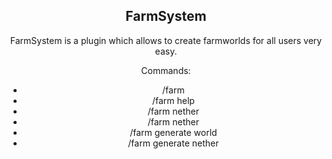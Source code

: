 <div align="center">
<h2>
FarmSystem
</h2>
FarmSystem is a plugin which allows to create farmworlds for all users very easy.

Commands:
- /farm
- /farm help
- /farm nether
- /farm nether
- /farm generate world
- /farm generate nether
</div>
